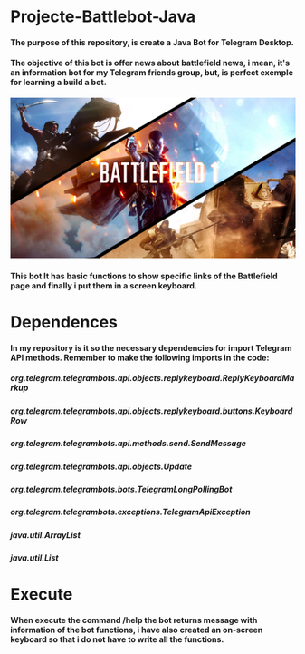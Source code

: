 # Projecte-Battlebot-Java
#### The purpose of this repository, is create a Java Bot for Telegram Desktop.
#### The objective of this bot is offer news about battlefield news, i mean, it's an information bot for my Telegram friends group, but, is perfect exemple for learning a build a bot.

![](battlefield.jpg)

#### This bot It has basic functions to show specific links of the Battlefield page and finally i put them in a screen keyboard.

# Dependences 
#### In my repository is it so the necessary dependencies for import Telegram API methods. Remember to make the following imports in the code:

##### org.telegram.telegrambots.api.objects.replykeyboard.ReplyKeyboardMarkup
##### org.telegram.telegrambots.api.objects.replykeyboard.buttons.KeyboardRow
##### org.telegram.telegrambots.api.methods.send.SendMessage
##### org.telegram.telegrambots.api.objects.Update
##### org.telegram.telegrambots.bots.TelegramLongPollingBot
##### org.telegram.telegrambots.exceptions.TelegramApiException
##### java.util.ArrayList
##### java.util.List

# Execute 
#### When execute the command /help the bot returns message with information of the bot functions, i have also created an on-screen keyboard so that i do not have to write all the functions.


